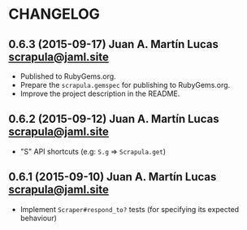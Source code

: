 # CHANGELOG

## 0.6.3 (2015-09-17) Juan A. Martín Lucas <scrapula@jaml.site>

 * Published to RubyGems.org.
 * Prepare the `scrapula.gemspec` for publishing to RubyGems.org.
 * Improve the project description in the README.

## 0.6.2 (2015-09-12) Juan A. Martín Lucas <scrapula@jaml.site>

 * "S" API shortcuts (e.g: `S.g` => `Scrapula.get`)

## 0.6.1 (2015-09-10) Juan A. Martín Lucas <scrapula@jaml.site>

  * Implement `Scraper#respond_to?` tests (for specifying its expected behaviour)
